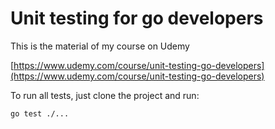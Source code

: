 # Unit testing for go developers

This is the material of my course on Udemy

[https://www.udemy.com/course/unit-testing-go-developers](https://www.udemy.com/course/unit-testing-go-developers)

To run all tests, just clone the project and run:

```
go test ./...
```
